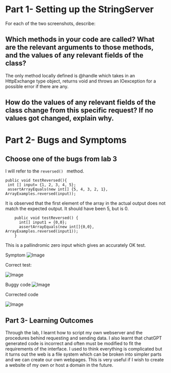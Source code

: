 # Part 1- Setting up the StringServer



For each of the two screenshots, describe:

## Which methods in your code are called? What are the relevant arguments to those methods, and the values of any relevant fields of the class?
The only method locally defined is @handle which takes in an HttpExchange type object, returns void and throws an IOexception for a possible error if there are any. 


  


## How do the values of any relevant fields of the class change from this specific request? If no values got changed, explain why.



# Part 2- Bugs and Symptoms

## Choose one of the bugs from lab 3
I will refer to the ```reversed() ``` method. 

```@Test 
public void testReversed(){
 int [] input= {1, 2, 3, 4, 5};
 assertArrayEquals(new int[] {5, 4, 3, 2, 1}, ArrayExamples.reversed(input));
```
It is observed that the first element of the array in the actual output does not match the expected output. It should have been 5, but is 0.

```@Test 
    public void testReversed() {
      int[] input1 = {0,0};
      assertArrayEquals(new int[]{0,0}, ArrayExamples.reversed(input1));
    }
 ```
This is a pallindromic zero input which gives an accurately OK test.

Symptom ![Image](https://i.imgur.com/6VqoC4Q.png)


Correct test: 

![Image](https://i.imgur.com/JcUEeyz.png)




Buggy code 
![Image](https://i.imgur.com/qlU5Twi.png)


Corrected code

![Image](https://i.imgur.com/AqFAioN.png)

## Part 3- Learning Outcomes

Through the lab, I learnt how to script my own webserver and the procedures behind requesting and sending data.
I also learnt that chatGPT generated code is incorrect and often must be modified to fit the requirements of the interface. 
I used to think everything is complicated but it turns out the web is a file system which can be broken into simpler parts and we can create our own webpages. 
This is very useful if I wish to create a website of my own or host a domain in the future.




